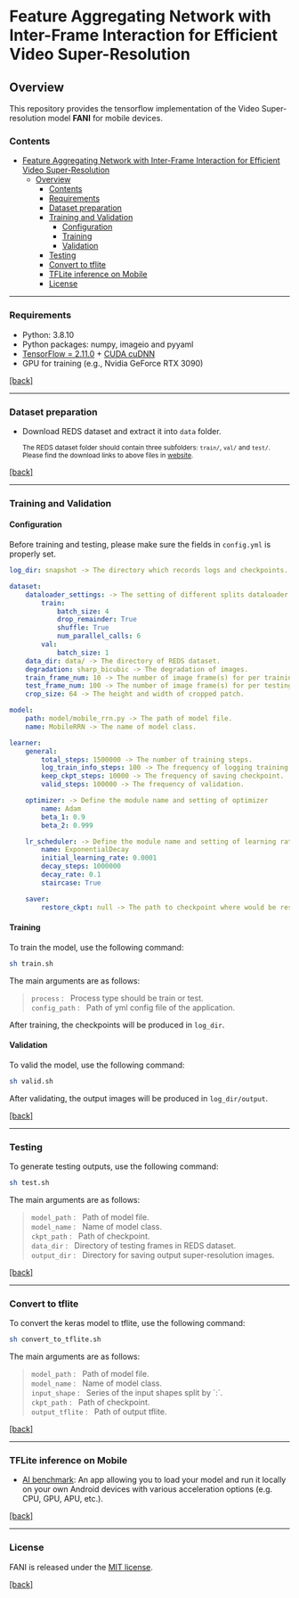 # Feature Aggregating Network with Inter-Frame Interaction for Efficient Video Super-Resolution

## Overview

This repository provides the tensorflow implementation of the Video Super-resolution model **FANI** for mobile devices.

### Contents

- [Feature Aggregating Network with Inter-Frame Interaction for Efficient Video Super-Resolution](#feature-aggregating-network-with-inter-frame-interaction-for-efficient-video-super-resolution)
  - [Overview](#overview)
    - [Contents](#contents)
    - [Requirements](#requirements)
    - [Dataset preparation](#dataset-preparation)
    - [Training and Validation](#training-and-validation)
      - [Configuration](#configuration)
      - [Training](#training)
      - [Validation](#validation)
    - [Testing](#testing)
    - [Convert to tflite](#convert-to-tflite)
    - [TFLite inference on Mobile](#tflite-inference-on-mobile)
    - [License](#license)

---

### Requirements

- Python: 3.8.10
- Python packages: numpy, imageio and pyyaml 
- [TensorFlow = 2.11.0](https://www.tensorflow.org/install/) + [CUDA cuDNN](https://developer.nvidia.com/cudnn)
- GPU for training (e.g., Nvidia GeForce RTX 3090)

[[back]](#contents)

---

### Dataset preparation

- Download REDS dataset and extract it into `data` folder.

  <sub>The REDS dataset folder should contain three subfolders: `train/`, `val/` and `test/`. </sub>
  <sub>Please find the download links to above files in [website](https://seungjunnah.github.io/Datasets/reds.html). </sub>

[[back]](#contents)

---

### Training and Validation

#### Configuration

Before training and testing, please make sure the fields in `config.yml` is properly set.

```yaml
log_dir: snapshot -> The directory which records logs and checkpoints. 

dataset:
    dataloader_settings: -> The setting of different splits dataloader.
        train:
            batch_size: 4
            drop_remainder: True
            shuffle: True
            num_parallel_calls: 6
        val:
            batch_size: 1
    data_dir: data/ -> The directory of REDS dataset.
    degradation: sharp_bicubic -> The degradation of images.
    train_frame_num: 10 -> The number of image frame(s) for per training step.
    test_frame_num: 100 -> The number of image frame(s) for per testing step.
    crop_size: 64 -> The height and width of cropped patch.

model:
    path: model/mobile_rrn.py -> The path of model file.
    name: MobileRRN -> The name of model class.

learner:
    general:
        total_steps: 1500000 -> The number of training steps.
        log_train_info_steps: 100 -> The frequency of logging training info.
        keep_ckpt_steps: 10000 -> The frequency of saving checkpoint.
        valid_steps: 100000 -> The frequency of validation.

    optimizer: -> Define the module name and setting of optimizer
        name: Adam
        beta_1: 0.9
        beta_2: 0.999

    lr_scheduler: -> Define the module name and setting of learning rate scheduler
        name: ExponentialDecay
        initial_learning_rate: 0.0001
        decay_steps: 1000000
        decay_rate: 0.1
        staircase: True

    saver:
        restore_ckpt: null -> The path to checkpoint where would be restored from.
```

#### Training

To train the model, use the following command:

```bash
sh train.sh
```

The main arguments are as follows:

>```process``` : &nbsp; Process type should be train or test.<br/>
>```config_path``` : &nbsp; Path of yml config file of the application.<br/>

After training, the checkpoints will be produced in `log_dir`.

#### Validation

To valid the model, use the following command:

```bash
sh valid.sh
```

After validating, the output images will be produced in `log_dir/output`.

[[back]](#contents)

---

### Testing

To generate testing outputs, use the following command:

```bash
sh test.sh
```

The main arguments are as follows:

>```model_path``` : &nbsp; Path of model file.<br/>
>```model_name``` : &nbsp; Name of model class.<br/>
>```ckpt_path``` : &nbsp; Path of checkpoint.<br/>
>```data_dir``` : &nbsp; Directory of testing frames in REDS dataset.<br/>
>```output_dir``` : &nbsp; Directory for saving output super-resolution images.<br/>

[[back]](#contents)

---

### Convert to tflite

To convert the keras model to tflite, use the following command:

```bash
sh convert_to_tflite.sh
```

The main arguments are as follows:

>```model_path``` : &nbsp; Path of model file.<br/>
>```model_name``` : &nbsp; Name of model class.<br/>
>```input_shape``` : &nbsp; Series of the input shapes split by \`:\`.<br/>
>```ckpt_path``` : &nbsp; Path of checkpoint.<br/>
>```output_tflite``` : &nbsp; Path of output tflite.<br/>

[[back]](#contents)

---

### TFLite inference on Mobile

- [AI benchmark](https://ai-benchmark.com/): An app allowing you to load your model and run it locally on your own Android devices with various acceleration options (e.g. CPU, GPU, APU, etc.).

[[back]](#contents)

---

### License

FANI is released under the [MIT license](LICENSE).

[[back]](#contents)
